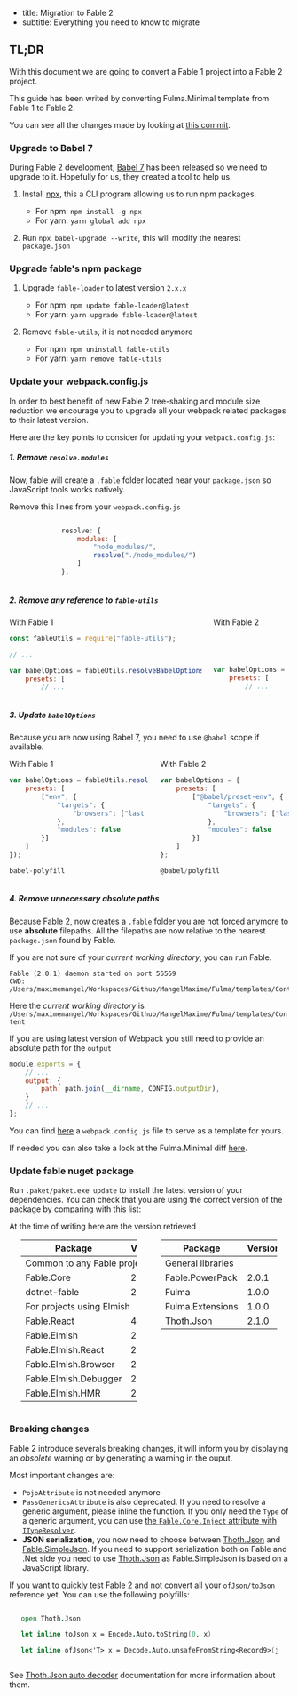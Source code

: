 - title: Migration to Fable 2
- subtitle: Everything you need to know to migrate

## TL;DR

With this document we are going to convert a Fable 1 project into a Fable 2 project.

<div class="message is-info">
<div class="message-body">
This guide has been writed by converting Fulma.Minimal template from Fable 1 to Fable 2.

You can see all the changes made by looking at [this commit](https://github.com/MangelMaxime/Fulma/commit/24c9269fc08eac9c66e774aec4a5fe4132968805).
</div>
</div>

### Upgrade to Babel 7

During Fable 2 development, [Babel 7](https://babeljs.io/blog/2018/08/27/7.0.0) has been released so we need to upgrade to it. Hopefully for us, they created a tool to help us.

1. Install [npx](https://github.com/zkat/npx#readme), this a CLI program allowing us to run npm packages.

    - For npm: `npm install -g npx`
    - For yarn: `yarn global add npx`

2. Run `npx babel-upgrade --write`, this will modify the nearest `package.json`

### Upgrade fable's npm package

1. Upgrade `fable-loader` to latest version `2.x.x`

    - For npm: `npm update fable-loader@latest`
    - For yarn: `yarn upgrade fable-loader@latest`

2. Remove `fable-utils`, it is not needed anymore

    - For npm: `npm uninstall fable-utils`
    - For yarn: `yarn remove fable-utils`


### Update your webpack.config.js

<div class="message is-info">
<div class="message-body">

In order to best benefit of new Fable 2 tree-shaking and module size reduction we encourage you to upgrade all your webpack related packages to their latest version.

</div>
</div>

Here are the key points to consider for updating your `webpack.config.js`:

##### 1. Remove `resolve.modules`

Now, fable will create a `.fable` folder located near your `package.json` so JavaScript tools works natively.

Remove this lines from your `webpack.config.js`

<div class="columns">
<div class="column"></div>
<div class="column is-half">

```js
resolve: {
    modules: [
        "node_modules/",
        resolve("./node_modules/")
    ]
},
```

</div>
<div class="column"></div>
</div>

##### 2. Remove any reference to `fable-utils`

<div class="columns">

<div class="column">
<div class="has-text-centered has-text-weight-semibold">
With Fable 1
</div>

```js
const fableUtils = require("fable-utils");

// ...

var babelOptions = fableUtils.resolveBabelOptions({
    presets: [
        // ...
```

</div>

<div class="column">
<div class="has-text-centered has-text-weight-semibold">
With Fable 2
</div>

```js




var babelOptions = {
    presets: [
        // ...
```

</div>

</div>


##### 3. Update `babelOptions`

Because you are now using Babel 7, you need to use `@babel` scope if available.

<div class="columns">

<div class="column">
<div class="has-text-centered has-text-weight-semibold">
With Fable 1
</div>

```js
var babelOptions = fableUtils.resolveBabelOptions({
    presets: [
        ["env", {
            "targets": {
                "browsers": ["last 2 versions"]
            },
            "modules": false
        }]
    ]
});
```

```js
babel-polyfill
```

</div>

<div class="column">
<div class="has-text-centered has-text-weight-semibold">
With Fable 2
</div>

```js
var babelOptions = {
    presets: [
        ["@babel/preset-env", {
            "targets": {
                "browsers": ["last 2 versions"]
            },
            "modules": false
        }]
    ]
};
```

```js
@babel/polyfill
```

</div>

</div>

##### 4. Remove unnecessary absolute paths

Because Fable 2, now creates a `.fable` folder you are not forced anymore to use **absolute** filepaths. All the filepaths are now relative to the nearest `package.json` found by Fable.

<div class="message is-info">
<div class="message-body">

If you are not sure of your *current working directory*, you can run Fable.

```
Fable (2.0.1) daemon started on port 56569
CWD: /Users/maximemangel/Workspaces/Github/MangelMaxime/Fulma/templates/Content
```

Here the *current working directory* is `/Users/maximemangel/Workspaces/Github/MangelMaxime/Fulma/templates/Content`

</div>
</div>

<div class="message is-warning">
<div class="message-body">

If you are using latest version of Webpack you still need to provide an absolute path for the `output`


```js
module.exports = {
    // ...
    output: {
        path: path.join(__dirname, CONFIG.outputDir),
    }
    // ...
};
```
</div>
</div>


You can find [here](https://github.com/fable-compiler/webpack-config-template/blob/master/webpack.config.js) a `webpack.config.js` file to serve as a template for yours.

If needed you can also take a look at the Fulma.Minimal diff [here](https://github.com/MangelMaxime/Fulma/commit/24c9269fc08eac9c66e774aec4a5fe4132968805#diff-b81ec06774f7dfd70d0cac66cf146951).

### Update fable nuget package

Run `.paket/paket.exe update` to install the latest version of your dependencies. You can check that you are using the correct version of the package by comparing with this list:

<div class="has-text-centered has-text-italic">
At the time of writing here are the version retrieved
</div>

<div class="columns">
<div class="column"></div>
<div class="column">

<table class="table is-hoverable is-striped" style="min-width: 300px">
<thead>
<tr>
<th> Package </th>
<th> Version </th>
</tr>
</thead>
<tbody>

<tr class="has-background-grey-lighter">
    <td class="has-text-centered" colspan="2"> Common to any Fable project </td>
</tr>

<tr>
    <td>Fable.Core</td>
    <td> 2.0.0</td>
</tr>
<tr>
    <td>dotnet-fable</td>
    <td> 2.0.1</td>
</tr>

<tr class="has-background-grey-lighter">
<td class="has-text-centered" <td colspan="2"> For projects using Elmish </td>
</tr>

<tr>
    <td> Fable.React </td>
    <td> 4.0.1 </td>
</tr>
<tr>
    <td> Fable.Elmish </td>
    <td> 2.0.0 </td>
</tr>
<tr>
    <td> Fable.Elmish.React </td>
    <td> 2.0.0 </td>
</tr>
<tr>
    <td> Fable.Elmish.Browser </td>
    <td> 2.0.0 </td>
</tr>
<tr>
    <td> Fable.Elmish.Debugger </td>
    <td> 2.0.0 </td>
</tr>
<tr>
    <td> Fable.Elmish.HMR </td>
    <td> 2.0.0 </td>
</tr>

</tbody>
</thead>
</table>

</div>

<div class="column is-1-desktop"></div>

<div class="column">

<table class="table is-hoverable is-striped" style="min-width: 300px">
<thead>
<tr>
<th> Package </th>
<th> Version </th>
</tr>
</thead>

<tbody>

<tr class="has-background-grey-lighter">
    <td class="has-text-centered" colspan="2"> General libraries </td>
</tr>

<tr>
    <td> Fable.PowerPack </td>
    <td> 2.0.1 </td>
</tr>
<tr>
    <td> Fulma </td>
    <td> 1.0.0 </td>
</tr>
<tr>
    <td> Fulma.Extensions </td>
    <td> 1.0.0 </td>
</tr>
<tr>
    <td> Thoth.Json </td>
    <td> 2.1.0 </td>
</tr>

</tbody>
</thead>
</table>

</div>
<div class="column"></div>
</div>

### Breaking changes

Fable 2 introduce severals breaking changes, it will inform you by displaying an *obsolete* warning or by generating a warning in the ouput.


Most important changes are:

- `PojoAttribute` is not needed anymore
- `PassGenericsAttribute` is also deprecated. If you need to resolve a generic argument, please inline the function. If you only need the `Type` of a generic argument, you can use [the `Fable.Core.Inject` attribute with `ITypeResolver`](https://github.com/fable-compiler/Fable/blob/d0f09bb74524c03d200249ea12906e426e170b44/tests/Main/ReflectionTests.fs#L402-L405).
- **JSON serialization**, you now need to choose between [Thoth.Json](https://mangelmaxime.github.io/Thoth/json/v2/decode.html) and [Fable.SimpleJson](https://github.com/Zaid-Ajaj/Fable.SimpleJson/). If you need to support serialization both on Fable and .Net side you need to use [Thoth.Json](https://mangelmaxime.github.io/Thoth/json/v2/net.html) as Fable.SimpleJson is based on a JavaScript library.

If you want to quickly test Fable 2 and not convert all your `ofJson/toJson` reference yet. You can use the following polyfills:

<div class="columns">
<div class="column"></div>
<div class="column">

```fs
open Thoth.Json

let inline toJson x = Encode.Auto.toString(0, x)

let inline ofJson<'T> x = Decode.Auto.unsafeFromString<Record9>(json)
```

</div>
<div class="column"></div>
</div>

See [Thoth.Json auto decoder](https://mangelmaxime.github.io/Thoth/json/v2/decode.html#auto-decoder) documentation for more information about them.
